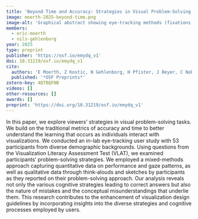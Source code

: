 ```yaml
---
title: 'Beyond Time and Accuracy: Strategies in Visual Problem-Solving'
image: moerth-2025-beyond-time.png
image-alt: 'Graphical abstract showing eye-tracking methods (fixations, heatmaps, scarf plots) used to identify visual problem-solving strategies such as self-correction and cognitive slips'
members:
  - eric-moerth
  - nils-gehlenborg
year: 2025
type: preprint
publisher: 'https://osf.io/emydq_v1'
doi: 10.31219/osf.io/emydq_v1
cite:
  authors: 'E Moerth, Z Kostic, N Gehlenborg, H Pfister, J Beyer, C Nobre'
  published: '*OSF Preprints*'
zotero-key: 4QTBQFNB
videos: []
other-resources: []
awards: []
preprint: 'https://doi.org/10.31219/osf.io/emydq_v1'
---
```

In this paper, we explore viewers’ strategies in visual problem-solving tasks. We build on the traditional metrics of accuracy and time to better understand the learning that occurs as individuals interact with visualizations. We conducted an in-lab eye-tracking user study with 53 participants from diverse demographic backgrounds. Using questions from the Visualization Literacy Assessment Test (VLAT), we examined participants’ problem-solving strategies. We employed a mixed-methods approach capturing quantitative data on performance and gaze patterns, as well as qualitative data through think-alouds and sketches by participants as they reported on their problem-solving approach. Our analysis reveals not only the various cognitive strategies leading to correct answers but also the nature of mistakes and the conceptual misunderstandings that underlie them. This research contributes to the enhancement of visualization design guidelines by incorporating insights into the diverse strategies and cognitive processes employed by users.
